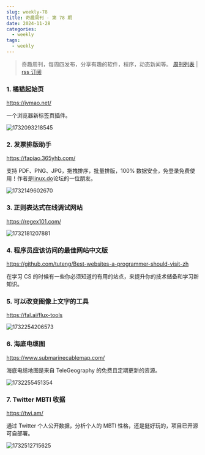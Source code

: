 ```yaml
---
slug: weekly-78
title: 奇趣周刊 - 第 78 期
date: 2024-11-28
categories:
  - weekly
tags:
  - weekly
---
```


> 奇趣周刊，每周四发布，分享有趣的软件，程序，动态新闻等。 [周刊列表](/categories/weekly/) | [rss 订阅](/categories/weekly/index.xml)

### 1. 橘猫起始页

https://jvmao.net/

一个浏览器新标签页插件。

![1732093218545](https://imgurl.zishu.me/2024/11/1732093218545.webp)

### 2. 发票排版助手

https://fapiao.365yhb.com/

支持 PDF、PNG、JPG，拖拽排序，批量排版，100% 数据安全，免登录免费使用！作者是[linux.do](https://linux.do/t/topic/265071)论坛的一位朋友。

![1732149602670](https://imgurl.zishu.me/2024/11/1732149602670.webp)

### 3. 正则表达式在线调试网站

https://regex101.com/

![1732181207881](https://imgurl.zishu.me/2024/11/1732181207881.webp)

### 4. 程序员应该访问的最佳网站中文版

https://github.com/tuteng/Best-websites-a-programmer-should-visit-zh

在学习 CS 的时候有一些你必须知道的有用的站点，来提升你的技术储备和学习新知识。

### 5. 可以改变图像上文字的工具

https://fal.ai/flux-tools

![1732254206573](https://imgurl.zishu.me/2024/11/1732254206573.webp)

### 6. 海底电缆图

https://www.submarinecablemap.com/

海底电缆地图是来自 TeleGeography 的免费且定期更新的资源。

![1732255451354](https://imgurl.zishu.me/2024/11/1732255451354.webp)

### 7. Twitter MBTI 收据

https://twi.am/

通过 Twitter 个人公开数据，分析个人的 MBTI 性格，还是挺好玩的，项目已开源可自部署。

![1732512715625](https://imgurl.zishu.me/2024/11/1732512715625.webp)

